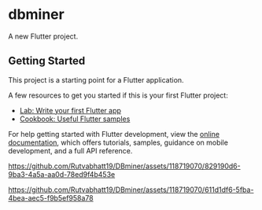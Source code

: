 # dbminer

A new Flutter project.

## Getting Started

This project is a starting point for a Flutter application.

A few resources to get you started if this is your first Flutter project:

- [Lab: Write your first Flutter app](https://docs.flutter.dev/get-started/codelab)
- [Cookbook: Useful Flutter samples](https://docs.flutter.dev/cookbook)

For help getting started with Flutter development, view the
[online documentation](https://docs.flutter.dev/), which offers tutorials,
samples, guidance on mobile development, and a full API reference.


https://github.com/Rutvabhatt19/DBminer/assets/118719070/829190d6-9ba3-4a5a-aa0d-78ed9f4b453e



https://github.com/Rutvabhatt19/DBminer/assets/118719070/611d1df6-5fba-4bea-aec5-f9b5ef958a78




